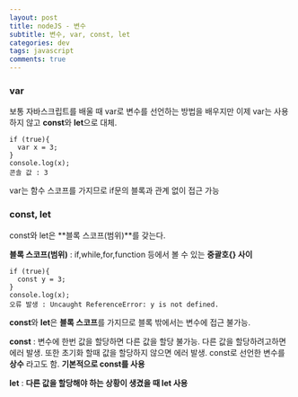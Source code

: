 ```yaml
---  
layout: post
title: nodeJS - 변수
subtitle: 변수, var, const, let
categories: dev
tags: javascript
comments: true  
--- 
```


### var
보통 자바스크립트를 배울 때 var로 변수를 선언하는 방법을 배우지만 이제 var는 사용하지 않고 **const**와 **let**으로 대체.

~~~
if (true){
  var x = 3;
}
console.log(x);
콘솔 값 : 3
~~~
var는 함수 스코프를 가지므로 if문의 블록과 관계 없이 접근 가능

### const, let
const와 let은 **블록 스코프(범위)**를 갖는다.

**블록 스코프(범위)** : if,while,for,function 등에서 볼 수 있는 **중괄호{} 사이**

~~~
if (true){
  const y = 3;
}
console.log(x);
오류 발생 : Uncaught ReferenceError: y is not defined.  
~~~
**const**와 **let**은 **블록 스코프**를 가지므로 블록 밖에서는 변수에 접근 불가능.

**const** : 변수에 한번 값을 할당하면 다른 값을 할당 불가능. 다른 값을 할당하려고하면 에러 발생. 또한 초기화 할때 값을 할당하지 않으면 에러 발생. const로 선언한 변수를 **상수** 라고도 함. **기본적으로 const를 사용**

**let** : **다른 값을 할당해야 하는 상황이 생겼을 때 let 사용**
